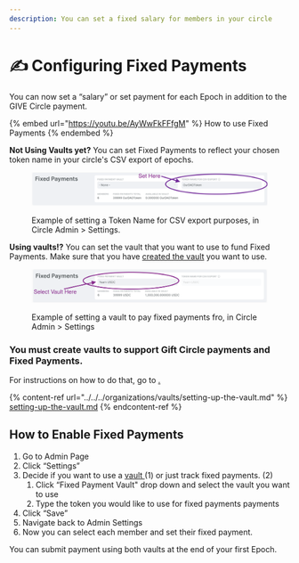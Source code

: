 ```yaml
---
description: You can set a fixed salary for members in your circle
---
```


# ✍ Configuring Fixed Payments

You can now set a “salary” or set payment for each Epoch in addition to the GIVE Circle payment.&#x20;

{% embed url="https://youtu.be/AyWwFkFFfgM" %}
How to use Fixed Payments
{% endembed %}

**Not Using Vaults yet?** You can set Fixed Payments to reflect your chosen token name in your circle's CSV export of epochs.

<figure><img src="../../../../.gitbook/assets/Screen Shot 2022-08-23 at 4.40.04 PM.png" alt=""><figcaption><p>Example of setting a Token Name for CSV export purposes, in Circle Admin > Settings.</p></figcaption></figure>

**Using vaults!?** You can set the vault that you want to use to fund Fixed Payments. Make sure that you have [created the vault](./#how-to-create-a-vault) you want to use.

<figure><img src="../../../../.gitbook/assets/Screen Shot 2022-08-23 at 4.49.37 PM.png" alt=""><figcaption><p>Example of setting a vault to pay fixed payments fro, in Circle Admin > Settings</p></figcaption></figure>

### You must create vaults to support Gift Circle payments and Fixed Payments.

For instructions on how to do that, go to [.](./ "mention")

{% content-ref url="../../../organizations/vaults/setting-up-the-vault.md" %}
[setting-up-the-vault.md](../../../organizations/vaults/setting-up-the-vault.md)
{% endcontent-ref %}

## How to Enable Fixed Payments

1. Go to Admin Page
2. Click “Settings”&#x20;
3. Decide if you want to use a [vault ](../../../organizations/vaults/)(1) or just track fixed payments. (2)
   1. Click “Fixed Payment Vault" drop down and select the vault you want to use
   2. Type the token you would like to use for fixed payments payments
4. Click “Save”
5. Navigate back to Admin Settings
6. Now you can select each member and set their fixed payment.

You can submit payment using both vaults at the end of your first Epoch.&#x20;
